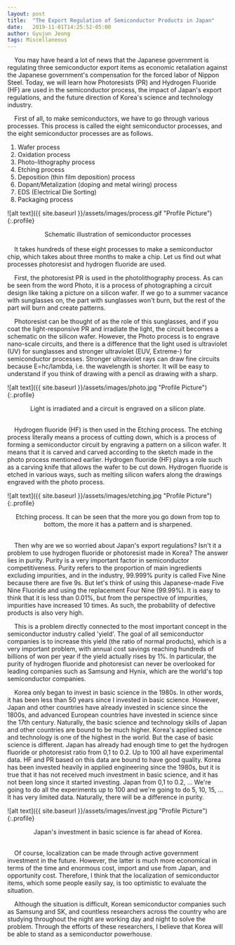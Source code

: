 ```yaml
---
layout: post
title:  "The Export Regulation of Semiconductor Products in Japan"
date:   2019-11-01T14:25:52-05:00
author: Gyujun Jeong
tags: Miscellaneous
---
```

&nbsp;&nbsp;&nbsp;&nbsp;You may have heard a lot of news that the Japanese government is regulating three semiconductor export items as economic retaliation against the Japanese government's compensation for the forced labor of Nippon Steel. Today, we will learn how Photoresists (PR) and Hydrogen Fluoride (HF) are used in the semiconductor process, the impact of Japan's export regulations, and the future direction of Korea's science and technology industry.<br>


&nbsp;&nbsp;&nbsp;&nbsp;First of all, to make semiconductors, we have to go through various processes. This process is called the eight semiconductor processes, and the eight semiconductor processes are as follows.

1. Wafer process
2. Oxidation process
3. Photo-lithography process
4. Etching process
5. Deposition (thin film deposition) process
6. Dopant/Metalization (doping and metal wiring) process
7. EDS (Electrical Die Sorting)
8. Packaging process

![alt text]({{ site.baseurl }}/assets/images/process.gif "Profile Picture"){:.profile}
<center>Schematic illustration of semiconductor processes</center>
<br>
&nbsp;&nbsp;&nbsp;&nbsp;It takes hundreds of these eight processes to make a semiconductor chip, which takes about three months to make a chip. Let us find out what processes photoresist and hydrogen fluoride are used.

&nbsp;&nbsp;&nbsp;&nbsp;First, the photoresist PR is used in the photolithography process. As can be seen from the word Photo, it is a process of photographing a circuit design like taking a picture on a silicon wafer. If we go to a summer vacance with sunglasses on, the part with sunglasses won't burn, but the rest of the part will burn and create patterns. <br>

&nbsp;&nbsp;&nbsp;&nbsp;Photoresist can be thought of as the role of this sunglasses, and if you coat the light-responsive PR and irradiate the light, the circuit becomes a schematic on the silicon wafer. However, the Photo process is to engrave nano-scale circuits, and there is a difference that the light used is ultraviolet (UV) for sunglasses and stronger ultraviolet (EUV, Extreme-) for semiconductor processes. Stronger ultraviolet rays can draw fine circuits because E=hc/lambda, i.e. the wavelength is shorter. It will be easy to understand if you think of drawing with a pencil as drawing with a sharp.

![alt text]({{ site.baseurl }}/assets/images/photo.jpg "Profile Picture"){:.profile}
<center>Light is irradiated and a circuit is engraved on a silicon plate.</center>
<br>

&nbsp;&nbsp;&nbsp;&nbsp;Hydrogen fluoride (HF) is then used in the Etching process. The etching process literally means a process of cutting down, which is a process of forming a semiconductor circuit by engraving a pattern on a silicon wafer. It means that it is carved and carved according to the sketch made in the photo process mentioned earlier. Hydrogen fluoride (HF) plays a role such as a carving knife that allows the wafer to be cut down. Hydrogen fluoride is etched in various ways, such as melting silicon wafers along the drawings engraved with the photo process.

![alt text]({{ site.baseurl }}/assets/images/etching.jpg "Profile Picture"){:.profile}
<center>Etching process. It can be seen that the more you go down from top to bottom, the more it has a pattern and is sharpened.</center>
<br>

&nbsp;&nbsp;&nbsp;&nbsp;Then why are we so worried about Japan's export regulations? Isn't it a problem to use hydrogen fluoride or photoresist made in Korea? The answer lies in purity. Purity is a very important factor in semiconductor competitiveness. Purity refers to the proportion of main ingredients excluding impurities, and in the industry, 99.999% purity is called Five Nine because there are five 9s. But let's think of using this Japanese-made Five Nine Fluoride and using the replacement Four Nine (99.99%). It is easy to think that it is less than 0.01%, but from the perspective of impurities, impurities have increased 10 times. As such, the probability of defective products is also very high.

&nbsp;&nbsp;&nbsp;&nbsp;This is a problem directly connected to the most important concept in the semiconductor industry called 'yield'. The goal of all semiconductor companies is to increase this yield (the ratio of normal products), which is a very important problem, with annual cost savings reaching hundreds of billions of won per year if the yield actually rises by 1%. In particular, the purity of hydrogen fluoride and photoresist can never be overlooked for leading companies such as Samsung and Hynix, which are the world's top semiconductor companies.

&nbsp;&nbsp;&nbsp;&nbsp;Korea only began to invest in basic science in the 1980s. In other words, it has been less than 50 years since I invested in basic science. However, Japan and other countries have already invested in science since the 1800s, and advanced European countries have invested in science since the 17th century. Naturally, the basic science and technology skills of Japan and other countries are bound to be much higher. Korea's applied science and technology is one of the highest in the world. But the case of basic science is different. Japan has already had enough time to get the hydrogen fluoride or photoresist ratio from 0,1 to 0.2. Up to 100 all have experimental data. HF and PR based on this data are bound to have good quality. Korea has been invested heavily in applied engineering since the 1980s, but it is true that it has not received much investment in basic science, and it has not been long since it started investing. Japan from 0,1 to 0.2, ... We're going to do all the experiments up to 100 and we're going to do 5, 10, 15, ... It has very limited data. Naturally, there will be a difference in purity.

![alt text]({{ site.baseurl }}/assets/images/invest.jpg "Profile Picture"){:.profile}
<center>Japan's investment in basic science is far ahead of Korea.</center>
<br>

&nbsp;&nbsp;&nbsp;&nbsp;Of course, localization can be made through active government investment in the future. However, the latter is much more economical in terms of the time and enormous cost, import and use from Japan, and opportunity cost. Therefore, I think that the localization of semiconductor items, which some people easily say, is too optimistic to evaluate the situation.

&nbsp;&nbsp;&nbsp;&nbsp;Although the situation is difficult, Korean semiconductor companies such as Samsung and SK, and countless researchers across the country who are studying throughout the night are working day and night to solve the problem. Through the efforts of these researchers, I believe that Korea will be able to stand as a semiconductor powerhouse.
